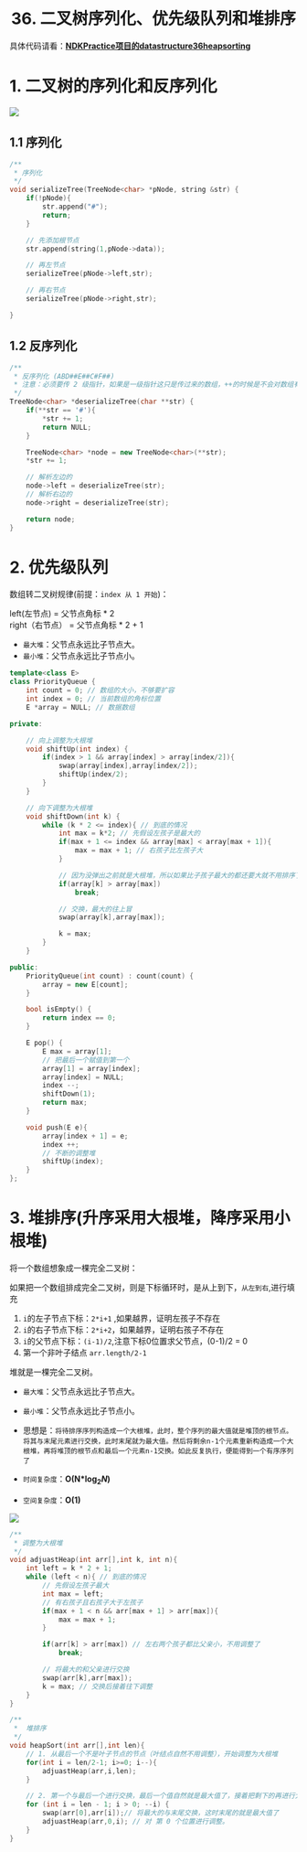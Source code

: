 # <center>36. 二叉树序列化、优先级队列和堆排序<center>

具体代码请看：**[NDKPractice项目的datastructure36heapsorting](https://github.com/EastUp/NDKPractice/tree/master/datastructure36heapsorting)**


# 1. 二叉树的序列化和反序列化

![](../pic/36.二叉树的序列化和反序列化.png)

## 1.1 序列化

```c++
/**
 * 序列化
 */
void serializeTree(TreeNode<char> *pNode, string &str) {
    if(!pNode){
        str.append("#");
        return;
    }

    // 先添加根节点
    str.append(string(1,pNode->data));

    // 再左节点
    serializeTree(pNode->left,str);

    // 再右节点
    serializeTree(pNode->right,str);

}
```

## 1.2 反序列化

```c++
/**
 * 反序列化 (ABD##E##C#F##)
 * 注意：必须要传 2 级指针，如果是一级指针这只是传过来的数组，++的时候是不会对数组有影响的
 */
TreeNode<char> *deserializeTree(char **str) {
    if(**str == '#'){
        *str += 1;
        return NULL;
    }

    TreeNode<char> *node = new TreeNode<char>(**str);
    *str += 1;

    // 解析左边的
    node->left = deserializeTree(str);
    // 解析右边的
    node->right = deserializeTree(str);

    return node;
}
```



# 2. 优先级队列

数组转二叉树规律(前提：`index 从 1 开始`)：

left(左节点) = 父节点角标 * 2  
right（右节点） = 父节点角标 * 2 + 1

- `最大堆`：父节点永远比子节点大。
- `最小堆`：父节点永远比子节点小。

```c++
template<class E>
class PriorityQueue {
    int count = 0; // 数组的大小，不够要扩容
    int index = 0; // 当前数组的角标位置
    E *array = NULL; // 数据数组

private:

    // 向上调整为大根堆
    void shiftUp(int index) {
        if(index > 1 && array[index] > array[index/2]){
            swap(array[index],array[index/2]);
            shiftUp(index/2);
        }
    }

    // 向下调整为大根堆
    void shiftDown(int k) {
        while (k * 2 <= index){ // 到底的情况
            int max = k*2; // 先假设左孩子是最大的
            if(max + 1 <= index && array[max] < array[max + 1]){
                max = max + 1; // 右孩子比左孩子大
            }

            // 因为没弹出之前就是大根堆，所以如果比子孩子最大的都还要大就不用排序了
            if(array[k] > array[max])
                break;

            // 交换，最大的往上冒
            swap(array[k],array[max]);

            k = max;
        }
    }

public:
    PriorityQueue(int count) : count(count) {
        array = new E[count];
    }

    bool isEmpty() {
        return index == 0;
    }

    E pop() {
        E max = array[1];
        // 把最后一个赋值到第一个
        array[1] = array[index];
        array[index] = NULL;
        index --;
        shiftDown(1);
        return max;
    }

    void push(E e){
        array[index + 1] = e;
        index ++;
        // 不断的调整堆
        shiftUp(index);
    }
};
```



# 3. 堆排序(升序采用大根堆，降序采用小根堆)

将一个数组想象成一棵完全二叉树：

如果把一个数组排成完全二叉树，则是下标循环时，是从上到下，`从左到右`,进行填充

1. `i`的左子节点下标：`2*i+1` ,如果越界，证明左孩子不存在
2. `i`的右子节点下标：`2*i+2`，如果越界，证明右孩子不存在
3. `i`的父节点下标：`(i-1)/2`,注意下标0位置求父节点，(0-1)/2 = 0
4. 第一个非叶子结点 `arr.length/2-1`

堆就是一棵完全二叉树。

- `最大堆`：父节点永远比子节点大。
- `最小堆`：父节点永远比子节点小。

- 思想是：`将待排序序列构造成一个大根堆，此时，整个序列的最大值就是堆顶的根节点。  
将其与末尾元素进行交换，此时末尾就为最大值。然后将剩余n-1个元素重新构造成一个大根堆，再将堆顶的根节点和最后一个元素n-1交换。如此反复执行，便能得到一个有序序列了`
- `时间复杂度`：**O(N&#42;$\log_2 N$)**
- `空间复杂度`：**O(1)**

![](../pic/堆排序.png)

```c++
/**
 * 调整为大根堆
 */
void adjuastHeap(int arr[],int k, int n){
    int left = k * 2 + 1;
    while (left < n){ // 到底的情况
        // 先假设左孩子最大
        int max = left;
        // 有右孩子且右孩子大于左孩子
        if(max + 1 < n && arr[max + 1] > arr[max]){
            max = max + 1;
        }

        if(arr[k] > arr[max]) // 左右两个孩子都比父亲小，不用调整了
            break;

        // 将最大的和父亲进行交换
        swap(arr[k],arr[max]);
        k = max; // 交换后接着往下调整
    }
}

/**
 *  堆排序
 */
void heapSort(int arr[],int len){
    // 1. 从最后一个不是叶子节点的节点（叶结点自然不用调整），开始调整为大根堆
    for(int i = len/2-1; i>=0; i--){
        adjuastHeap(arr,i,len);
    }

    // 2. 第一个与最后一个进行交换，最后一个值自然就是最大值了，接着把剩下的再进行大根堆排序
    for (int i = len - 1; i > 0; --i) {
        swap(arr[0],arr[i]);// 将最大的与末尾交换，这时末尾的就是最大值了
        adjuastHeap(arr,0,i); // 对 第 0 个位置进行调整。
    }
}

```





















